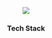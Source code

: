 <div align="center">
  <img src="https://capsule-render.vercel.app/api?type=venom&color=auto&height=300&section=header&text=Suyong's GitHub&fontSize=90" />
</div>

<h3 align="center">Tech Stack</h3>
<div align="center">

